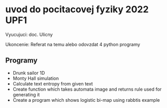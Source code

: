 # uvod do pocitacovej fyziky 2022 UPF1

Vyucujuci: doc. Ulicny


Ukoncenie: Referat na temu alebo odovzdat 4 python programy


## Programy
* Drunk sailor 1D
* Monty Hall simulation
* Calculate text entropy from given text 
* Create function which takes automata image and returns rule used for generating it
* Create a program which shows logistic bi-map using rabbtis example  


 
